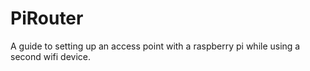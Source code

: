 # PiRouter
A guide to setting up an access point with a raspberry pi while using a second wifi device.
